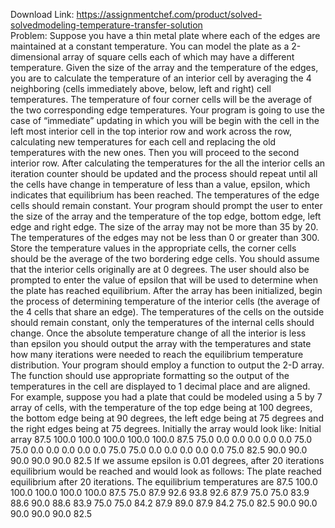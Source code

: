 Download Link: https://assignmentchef.com/product/solved-solvedmodeling-temperature-transfer-solution
<br>
Problem: Suppose you have a thin metal plate where each of the edges are maintained at a constant temperature. You can model the plate as a 2-dimensional array of square cells each of which may have a different temperature. Given the size of the array and the temperature of the edges, you are to calculate the temperature of an interior cell by averaging the 4 neighboring (cells immediately above, below, left and right) cell temperatures. The temperature of four corner cells will be the average of the two corresponding edge temperatures. Your program is going to use the case of “immediate” updating in which you will be begin with the cell in the left most interior cell in the top interior row and work across the row, calculating new temperatures for each cell and replacing the old temperatures with the new ones. Then you will proceed to the second interior row. After calculating the temperatures for the all the interior cells an iteration counter should be updated and the process should repeat until all the cells have change in temperature of less than a value, epsilon, which indicates that equilibrium has been reached. The temperatures of the edge cells should remain constant. Your program should prompt the user to enter the size of the array and the temperature of the top edge, bottom edge, left edge and right edge. The size of the array may not be more than 35 by 20. The temperatures of the edges may not be less than 0 or greater than 300. Store the temperature values in the appropriate cells, the corner cells should be the average of the two bordering edge cells. You should assume that the interior cells originally are at 0 degrees. The user should also be prompted to enter the value of epsilon that will be used to determine when the plate has reached equilibrium. After the array has been initialized, begin the process of determining temperature of the interior cells (the average of the 4 cells that share an edge). The temperatures of the cells on the outside should remain constant, only the temperatures of the internal cells should change. Once the absolute temperature change of all the interior is less than epsilon you should output the array with the temperatures and state how many iterations were needed to reach the equilibrium temperature distribution. Your program should employ a function to output the 2-D array. The function should use appropriate formatting so the output of the temperatures in the cell are displayed to 1 decimal place and are aligned. For example, suppose you had a plate that could be modeled using a 5 by 7 array of cells, with the temperature of the top edge being at 100 degrees, the bottom edge being at 90 degrees, the left edge being at 75 degrees and the right edges being at 75 degrees. Initially the array would look like: Initial array 87.5 100.0 100.0 100.0 100.0 100.0 87.5 75.0 0.0 0.0 0.0 0.0 0.0 75.0 75.0 0.0 0.0 0.0 0.0 0.0 75.0 75.0 0.0 0.0 0.0 0.0 0.0 75.0 82.5 90.0 90.0 90.0 90.0 90.0 82.5 If we assume epsilon is 0.01 degrees, after 20 iterations equilibrium would be reached and would look as follows: The plate reached equilibrium after 20 iterations. The equilibrium temperatures are 87.5 100.0 100.0 100.0 100.0 100.0 87.5 75.0 87.9 92.6 93.8 92.6 87.9 75.0 75.0 83.9 88.6 90.0 88.6 83.9 75.0 75.0 84.2 87.9 89.0 87.9 84.2 75.0 82.5 90.0 90.0 90.0 90.0 90.0 82.5